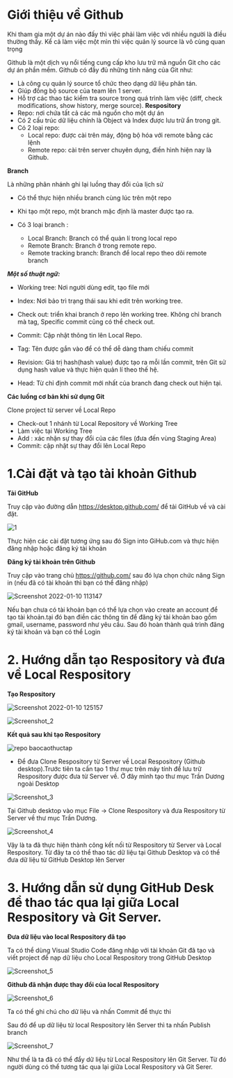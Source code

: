 # Giới thiệu về Github
Khi tham gia một dự án nào đấy thì việc phải làm việc với nhiều người là điều thường thấy. Kể cả làm việc một mìn thì việc quản lý source là vô cùng quan trọng

Github là một dịch vụ nổi tiếng cung cấp kho lưu trữ mã nguồn Git cho các dự án phần mềm. Github có đầy đủ những tính năng của Git như: 

- Là công cụ quản lý source tổ chức theo dạng dữ liệu phân tán.
- Giúp đồng bộ source của team lên 1 server.
- Hỗ trợ các thao tác kiểm tra source trong quá trình làm việc (diff, check modifications, show history, merge source).
**Respository**
- Repo: nơi chứa tất cả các mã nguồn cho một dự án
- Có 2 cấu trúc dữ liệu chính là Object và Index được lưu trữ ẩn trong git.
- Có 2 loại repo: 
	+ Local repo: được cài trên máy, động bộ hóa với remote bằng các lệnh
	+ Remote repo: cài trên server chuyên dụng, điền hình hiện nay là Github.

**Branch**

Là những phân nhánh ghi lại luồng thay đổi của lịch sử
- Có thể thực hiện nhiều branch cùng lúc trên một repo
- Khi tạo một repo, một branch mặc định là master được tạo ra.

- Có 3 loại branch : 

	+ Local Branch: Branch có thể quản lí trong local repo
	+ Remote Branch: Branch ở trong remote repo.
	+ Remote tracking branch: Branch để local repo theo dõi remote branch

***Một số thuật ngữ:***

- Working tree: Nơi người dùng edit, tạo file mới

- Index: Nơi bảo trì trạng thái sau khi edit trên working tree.

- Check out: triển khai branch ở repo lên working tree. Không chỉ branch mà tag, Specific commit cũng có thể check out.

- Commit: Cập nhật thông tin lên Local Repo.

- Tag: Tên được gắn vào để có thể dễ dàng tham chiếu commit

- Revision: Giá trị hash(hash value) được tạo ra mỗi lần commit, trên Git sử dụng hash value và thực hiện quản lí theo thế hệ.

- Head: Từ chỉ định commit mới nhất của branch đang check out hiện tại.

**Các luồng cơ bản khi sử dụng Git**

Clone project từ server về Local Repo

- Check-out 1 nhánh từ Local Repository về Working Tree
- Làm việc tại Working Tree
- Add : xác nhận sự thay đổi của các files (đưa đến vùng Staging Area)
- Commit: cập nhật sự thay đổi lên Local Repo
# 1.Cài đặt và tạo tài khoản Github
**Tải GitHub**

Truy cập vào đường dẫn https://desktop.github.com/ để tải GitHub về và cài đặt.

![1](https://user-images.githubusercontent.com/97416839/148877142-b1cccef9-3616-48fe-9ace-34196af1b6f2.png)

Thực hiện các cài đặt tương ứng sau đó Sign into GiHub.com và thực hiện đăng nhập hoặc đăng ký tài khoản

**Đăng ký tài khoản trên Github** 

Truy cập vào trang chủ https://github.com/ 
sau đó lựa chọn chức năng Sign in (nếu đã có tài khoản thì bạn có thể đăng nhập)

![Screenshot 2022-01-10 113147](https://user-images.githubusercontent.com/97416839/148719170-5d8f727e-8ae8-4780-8541-94510be37587.png)

Nếu bạn chưa có tài khoản bạn có thể lựa chọn vào create an account để tạo tài khoản.tại đó bạn điền các thông tin để đăng ký tài khoản bao gồm gmail, username, password như yêu cầu. Sau đó hoàn thành quá trình đăng ký tài khoản và bạn có thể Login 
# 2. Hướng dẫn tạo Respository và đưa về Local Respository
**Tạo Respository**

![Screenshot 2022-01-10 125157](https://user-images.githubusercontent.com/97416839/148723355-3443e324-99aa-400c-94b6-e50b8d943c23.png)

![Screenshot_2](https://user-images.githubusercontent.com/97416839/148918095-f950117c-5d10-4f7b-9776-e0b8f307d367.png)

**Kết quả sau khi tạo Respository**

![repo baocaothuctap](https://user-images.githubusercontent.com/97416839/148918565-5ff4f6da-b693-41f4-978d-11b284b4a314.png)

* Để đưa Clone Respository từ Server về Local Respository (Github desktop).Trước tiên ta cần tạo 1 thư mục trên máy tính để lưu trữ Respository được đưa từ Server về. Ở đây mình tạo thư mục Trần Dương ngoài Desktop

![Screenshot_3](https://user-images.githubusercontent.com/97416839/148919654-fcd73173-e1b0-4164-8661-705e18b3b6fb.png)

 Tại Github desktop vào mục File -> Clone Respository và đưa Respository từ Server về thư mục Trần Dương.

![Screenshot_4](https://user-images.githubusercontent.com/97416839/148920079-5f88ae5f-0a9f-406d-bd31-4ae41929f271.png)

Vậy là ta đã thực hiện thành công kết nối từ Respository từ Server và Local Respository. Từ đây ta có thể thao tác dữ liệu tại Github Desktop và có thể đưa dữ liệu từ GitHub Desktop lên Server

# 3. Hướng dẫn sử dụng GitHub Desk để thao tác qua lại giữa Local Respository và Git Server.

**Đưa dữ liệu vào local Respository đã tạo**

Ta có thể dùng Visual Studio Code đăng nhập với tài khoản Git đã tạo và viết project để nạp dữ liệu cho Local Respository trong GitHub Desktop 

![Screenshot_5](https://user-images.githubusercontent.com/97416839/148921456-07022cb8-44c0-4b0b-9d2f-38898e82c00c.png)

**Github đã nhận được thay đổi của local Respository**

![Screenshot_6](https://user-images.githubusercontent.com/97416839/148921725-842f85ad-8fc7-4e5a-a18f-fe07286450ce.png)

Ta có thể ghi chú cho dữ liệu và nhấn Commit để thực thi

 Sau đó để up dữ liệu từ local Respository lên Server thì ta nhấn Publish branch

![Screenshot_7](https://user-images.githubusercontent.com/97416839/148922033-d19aae4b-f850-4b19-bb79-122c2b779440.png)

Như thế là ta đã có thể đẩy dữ liệu từ Local Respository lên Git Server. Từ đó người dùng có thể tương tác qua lại giữa Local Respository và Git Serer.
